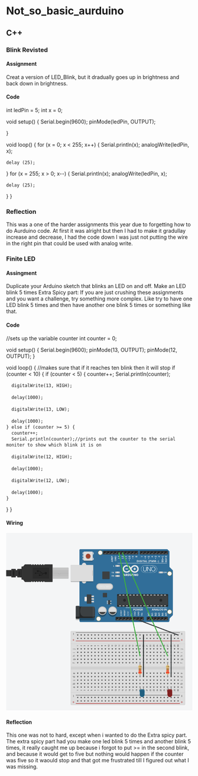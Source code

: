 # Not_so_basic_aurduino
## C++
### Blink Revisted
#### Assignment
Creat a version of LED_Blink, but it dradually goes up in brightness and back down in brightness.
#### Code
int ledPin = 5;
int x = 0;

void setup() {
  Serial.begin(9600);
  pinMode(ledPin, OUTPUT);

}

void loop() {
  for (x = 0; x < 255; x++) {
  Serial.println(x);
    analogWrite(ledPin, x);

    delay (25);
  }
  for (x = 255; x > 0; x--) {
  Serial.println(x);
    analogWrite(ledPin, x);

    delay (25);
}
}
### Reflection 
This was a one of the harder assignments this year due to forgetting how to do Aurduino code. At first it was alright but then I had to make it gradullay increase and decrease, I had the code down I was just not putting the wire in the right pin that could be used with analog write.

### Finite LED
#### Assingment
Duplicate your Arduino sketch that blinks an LED on and off.
Make an LED blink 5 times
Extra Spicy part: If you are just crushing these assignments and you want a challenge, try something more complex.  Like try to have one LED blink 5 times and then have another one blink 5 times or something like that.
#### Code
//sets up the variable counter
int counter = 0;

void setup() {
  Serial.begin(9600);
  pinMode(13, OUTPUT);
  pinMode(12, OUTPUT);
}

void loop() {
  //makes sure that if it reaches ten blink then it will stop
  if (counter < 10) {
    if (counter < 5) {
      counter++;
      Serial.println(counter);

      digitalWrite(13, HIGH);

      delay(1000);

      digitalWrite(13, LOW);

      delay(1000);
    } else if (counter >= 5) {
      counter++;
      Serial.println(counter);//prints out the counter to the serial moniter to show which blink it is on

      digitalWrite(12, HIGH);

      delay(1000);

      digitalWrite(12, LOW);

      delay(1000);
    }
  }
}

#### Wiring
![Finite_LED](images/Finite_LED.PNG)
#### Reflection
This one was not to hard, except when i wanted to do the Extra spicy part. The extra spicy part had you make one led blink 5 times and another blink 5 times, it really caught me up because i forgot to put >= in the second blink, and because it would get to five but nothing would happen if the counter was five so it waould stop and that got me frustrated till I figured out what I was missing.

